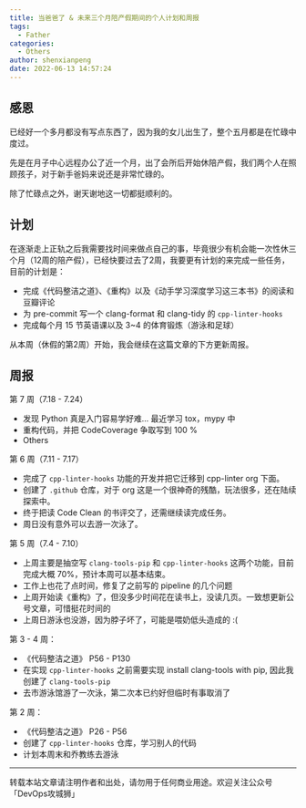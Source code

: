 ```yaml
---
title: 当爸爸了 & 未来三个月陪产假期间的个人计划和周报
tags:
  - Father
categories:
  - Others
author: shenxianpeng
date: 2022-06-13 14:57:24
---
```


## 感恩

已经好一个多月都没有写点东西了，因为我的女儿出生了，整个五月都是在忙碌中度过。

先是在月子中心远程办公了近一个月，出了会所后开始休陪产假，我们两个人在照顾孩子，对于新手爸妈来说还是非常忙碌的。

除了忙碌点之外，谢天谢地这一切都挺顺利的。

## 计划

在逐渐走上正轨之后我需要找时间来做点自己的事，毕竟很少有机会能一次性休三个月（12周的陪产假），已经快要过去了2周，我要更有计划的来完成一些任务，目前的计划是：

- 完成《代码整洁之道》、《重构》以及《动手学习深度学习这三本书》的阅读和豆瓣评论
- 为 pre-commit 写一个 clang-format 和 clang-tidy 的 `cpp-linter-hooks`
- 完成每个月 15 节英语课以及 3~4 的体育锻炼（游泳和足球）

从本周（休假的第2周）开始，我会继续在这篇文章的下方更新周报。

## 周报

第 7 周（7.18 - 7.24）

- 发现 Python 真是入门容易学好难... 最近学习 tox，mypy 中
- 重构代码，并把 CodeCoverage 争取写到 100 %
- Others

第 6 周（7.11 - 7.17）

- 完成了 `cpp-linter-hooks` 功能的开发并把它迁移到 cpp-linter org 下面。
- 创建了 `.github` 仓库，对于 org 这是一个很神奇的残酷，玩法很多，还在陆续探索中。
- 终于把读 Code Clean 的书评交了，还需继续读完成任务。
- 周日没有意外可以去游一次泳了。

第 5 周（7.4 - 7.10）

- 上周主要是抽空写 `clang-tools-pip` 和 `cpp-linter-hooks` 这两个功能，目前完成大概 70%，预计本周可以基本结束。
- 工作上也花了点时间，修复了之前写的 pipeline 的几个问题
- 上周开始读《重构》了，但没多少时间花在读书上，没读几页。一致想更新公号文章，可惜挺花时间的
- 上周日游泳也没游，因为脖子坏了，可能是喂奶低头造成的 :(

第 3 - 4 周：

- 《代码整洁之道》 P56 - P130
- 在实现 `cpp-linter-hooks` 之前需要实现 install clang-tools with pip, 因此我创建了 `clang-tools-pip`
- 去市游泳馆游了一次泳，第二次本已约好但临时有事取消了

第 2 周：

- 《代码整洁之道》 P26 - P56
- 创建了 `cpp-linter-hooks` 仓库，学习别人的代码
- 计划本周末和乔教练去游泳

---

转载本站文章请注明作者和出处，请勿用于任何商业用途。欢迎关注公众号「DevOps攻城狮」
